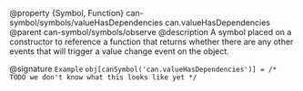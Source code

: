 @property {Symbol, Function} can-symbol/symbols/valueHasDependencies can.valueHasDependencies
@parent can-symbol/symbols/observe
@description A symbol placed on a constructor to reference a function that returns whether there are any other events that will trigger a value change event on the object.

@signature `Example` `obj[canSymbol('can.valueHasDependencies')] = /* TODO we don't know what this looks like yet */`
